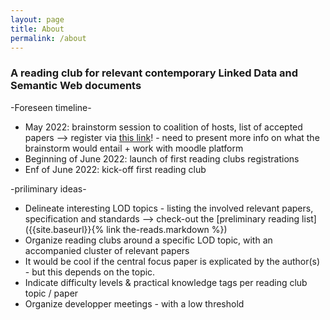 ```yaml
---
layout: page
title: About
permalink: /about
---
```


### A reading club for relevant contemporary Linked Data and Semantic Web documents

-Foreseen timeline- 
- May 2022: brainstorm session to coalition of hosts, list of accepted papers --> register via [this link]()! - need to present more info on what the brainstorm would entail + work with moodle platform
- Beginning of June 2022: launch of first reading clubs registrations
- Enf of June 2022: kick-off first reading club

-priliminary ideas- 
- Delineate interesting LOD topics - listing the involved relevant papers, specification and standards --> check-out the [preliminary reading list]({{site.baseurl}}{% link the-reads.markdown %})
- Organize reading clubs around a specific LOD topic, with an accompanied cluster of relevant papers
- It would be cool if the central focus paper is explicated by the author(s) - but this depends on the topic.
- Indicate difficulty levels & practical knowledge tags per reading club topic / paper
- Organize developper meetings - with a low threshold



